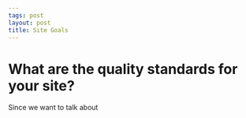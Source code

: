 ```yaml
---
tags: post
layout: post
title: Site Goals
---
```


# What are the quality standards for your site?

Since we want to talk about
